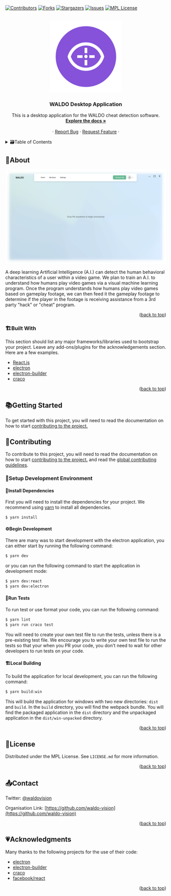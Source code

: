 <div id="top"></div>

[![Contributors][contributors-shield]][contributors-url]
[![Forks][forks-shield]][forks-url]
[![Stargazers][stars-shield]][stars-url]
[![Issues][issues-shield]][issues-url]
[![MPL License][license-shield]][license-url]


<!-- PROJECT LOGO -->
<br />
<div align="center">
  <a href="https://waldo.vision">
    <img src="logo.png" alt="Logo" width="225" height="225">
  </a>

  <h3 align="center">WALDO Desktop Application</h3>

  <p align="center">
    This is a desktop application for the WALDO cheat detection software.
    <br />
    <a href="https://docs.waldo.vision"><strong>Explore the docs »</strong></a>
    <br />
    <br />
    ·
    <a href="https://github.com/waldo-vision/waldo.desktop.app/issues">Report Bug</a>
    ·
    <a href="https://github.com/waldo-vision/waldo.desktop.app/issues">Request Feature</a>
    ·
  </p>
</div>



<!-- TABLE OF CONTENTS -->
<details>
  <summary>🗃️Table of Contents</summary>
  <ol>
    <li>
      <a href="#about">📌About</a>
      <ul>
        <li><a href="#built-with">🏗️Built With</a></li>
      </ul>
    </li>
    <li>
      <a href="#getting-started">📚Getting Started</a>
    </li>
    <li><a href="#contributing">💖Contributing</a></li>
    <li><a href="#license">📏License</a></li>
    <li><a href="#contact">📤Contact</a></li>
    <li><a href="#acknowledgments">💗Acknowledgments</a></li>
  </ol>
</details>



<!-- ABOUT THE PROJECT -->
## 📌About

[![WALDO][product-screenshot]](https://waldo.vision)

A deep learning Artificial Intelligence (A.I.) can detect the human behavioral characteristics of a user within a video game. We plan to train an A.I. to understand how humans play video games via a visual machine learning program. Once the program understands how humans play video games based on gameplay footage, we can then feed it the gameplay footage to determine if the player in the footage is receiving assistance from a 3rd party "hack" or "cheat" program.


<p align="right">(<a href="#top">back to top</a>)</p>



### 🏗️Built With

This section should list any major frameworks/libraries used to bootstrap your project. Leave any add-ons/plugins for the acknowledgements section. Here are a few examples.

* [React.js](https://reactjs.org/)
* [electron](https://electronjs.org/)
* [electron-builder](https://www.electron.build/)
* [craco](https://github.com/gsoft-inc/craco)
<p align="right">(<a href="#top">back to top</a>)</p>



<!-- GETTING STARTED -->
## 📚Getting Started

To get started with this project, you will need to read the documentation on how to start [contributing to the project.](https://docs.waldo.vision/docs/App-Docs/contributing-to-electron)


<!-- CONTRIBUTING -->
## 💖Contributing

To contribute to this project, you will need to read the documentation on how to start [contributing to the project.](https://docs.waldo.vision/docs/App-Docs/contributing-to-electron) and read the [global contributing guidelines](https://docs.waldo.vision/docs/contributing). 

### 📐Setup Development Environment

#### 📌Install Dependencies

First you will need to install the dependencies for your project.
We recommend using [yarn](https://yarnpkg.com/) to install all dependencies. 
```
$ yarn install
```
#### ⚙️Begin Development
There are many was to start development with the electron application, you can either start by running the following command:
```bash
$ yarn dev
```
or you can run the following command to start the application in development mode:
```bash
$ yarn dev:react
$ yarn dev:electron
```
#### 🧪Run Tests
To run test or use format your code, you can run the following command:
```bash
$ yarn lint
$ yarn run craco test
```
You will need to create your own test file to run the tests, unless there is a pre-existing test file.
We encourage you to write your own test file to run the tests so that your when you PR your code, you don't need to wait for other developers to run tests on your code.

#### 🏗️Local Building
To build the application for local development, you can run the following command:
```bash
$ yarn build:win
```
This will build the application for windows with two new directories:
`dist` and `build`.
In the `build` directory, you will find the webpack bundle.
You will find the packaged application in the `dist` directory and the unpackaged application in the `dist/win-unpacked` directory.

<p align="right">(<a href="#top">back to top</a>)</p>



<!-- LICENSE -->
## 📏License

Distributed under the MPL License. See `LICENSE.md` for more information.

<p align="right">(<a href="#top">back to top</a>)</p>



<!-- CONTACT -->
## 📤Contact

Twitter: [@waldovision](https://twitter.com/waldovision)

Organisation Link: [https://github.com/waldo-vision](https://github.com/waldo-vision)

<p align="right">(<a href="#top">back to top</a>)</p>



<!-- ACKNOWLEDGMENTS -->
## 💗Acknowledgments
Many thanks to the following projects for the use of their code:
* [electron](https://electronjs.org/)
* [electron-builder](https://www.electron.build/)
* [craco](https://github.com/gsoft-inc/craco)
* [facebook/react](https://reactjs.org/)

<p align="right">(<a href="#top">back to top</a>)</p>



<!-- MARKDOWN LINKS & IMAGES -->
<!-- https://www.markdownguide.org/basic-syntax/#reference-style-links -->
[contributors-shield]: https://img.shields.io/github/contributors/waldo-vision/waldo.desktop.app?color=green&style=for-the-badge
[contributors-url]: https://github.com/waldo-vision/waldo.desktop.app/graphs/contributors
[forks-shield]: https://img.shields.io/github/forks/waldo-vision/waldo.desktop.app?color=bb38fc&label=FORKS&style=for-the-badge
[forks-url]: https://github.com/waldo-vision/waldo.desktop.app/network/members
[stars-shield]: https://img.shields.io/github/stars/waldo-vision?color=%23c76ff2&label=Global%20STARS&style=for-the-badge
[stars-url]: https://github.com/waldo-vision/waldo.desktop.app/stargazers
[issues-shield]: https://img.shields.io/github/issues/waldo-vision/waldo.desktop.app?style=for-the-badge
[issues-url]: https://github.com/waldo-vision/waldo.desktop.app/issues
[license-shield]: https://img.shields.io/github/license/waldo-vision/waldo.desktop.app?style=for-the-badge
[license-url]: https://github.com/waldo-vision/waldo.desktop.app/blob/master/LICENSE.md
[product-screenshot]: screenshot.png
